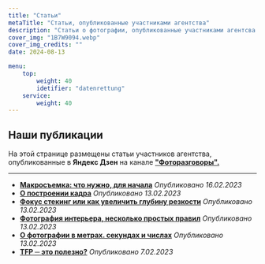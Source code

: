 ```yaml
---
title: "Статьи"
metaTitle: "Статьи, опубликованные участниками агентства"
description: "Статьи о фотографии, опубликованные участниками агентсва GurFoto.Ru на различных платформах, включая Яндекс Дзен в канале Фоторазговоры"
cover_img: "1B7W9094.webp"
cover_img_credits: ""
date: 2024-08-13

menu:
    top:
        weight: 40
        idetifier: "datenrettung"
    service:
        weight: 40
---
```


## Наши публикации

На этой странице размещены статьи участников агентства, опубликованные в **Яндекс Дзен** на канале **["Фоторазговоры".](https://dzen.ru/id/5ee1e3614921136eb9cb6238)**

___

- **[Макросъемка: что нужно, для начала](/articles/macro)** *Опубликовано 16.02.2023*
- **[О построении кадра](/articles/frameconstruction)** *Опубликовано 13.02.2023* 
- **[Фокус стекинг или как увеличить глубину резкости](/articles/focusstacking)** *Опубликовано 13.02.2023*  
- **[Фотография интерьера, несколько простых правил](/articles/interiors)** *Опубликовано 13.02.2023*  
- **[О фотографии в метрах. секундах и числах](/articles/meter-seconds)** *Опубликовано 13.02.2023*  
- **[TFP ─ это полезно?](/articles/tfp)** *Опубликовано 7.02.2023*
